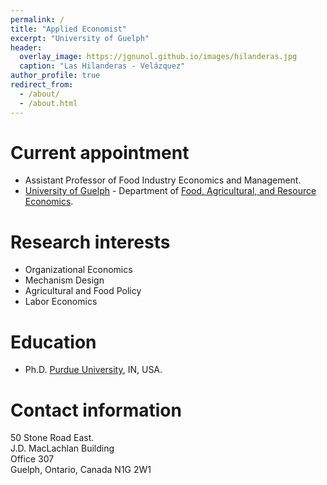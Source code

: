 ```yaml
---
permalink: /
title: "Applied Economist"
excerpt: "University of Guelph"
header:
  overlay_image: https://jgnunol.github.io/images/hilanderas.jpg
  caption: "Las Hilanderas - Velázquez"
author_profile: true
redirect_from: 
  - /about/
  - /about.html
---
```


Current appointment
======
* Assistant Professor of Food Industry Economics and Management. 
* [University of Guelph](https://www.uoguelph.ca/) - Department of [Food, Agricultural, and Resource Economics](https://www.uoguelph.ca/fare/).

Research interests
======
* Organizational Economics
* Mechanism Design
* Agricultural and Food Policy
* Labor Economics

Education
======
* Ph.D. [Purdue University](https://www.purdue.edu/), IN, USA.
 
Contact information
======
50 Stone Road East.<br/>
J.D. MacLachlan Building<br/>
Office 307<br/>
Guelph, Ontario, Canada N1G 2W1
